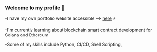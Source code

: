 ### Welcome to my profile 👋
-I have my own portfolio website accessible --> [here](https://anderdc.duckdns.org) ⚡

-I'm currently learning about blockchain smart contract development for Solana and Ethereum

-Some of my skills include Python, CI/CD, Shell Scripting, 

<!--
**anderdc/anderdc** is a ✨ _special_ ✨ repository because its `README.md` (this file) appears on your GitHub profile.

Here are some ideas to get you started:

- 🔭 I’m currently working on ...
- 🌱 I’m currently learning ...
- 👯 I’m looking to collaborate on ...
- 🤔 I’m looking for help with ...
- 💬 Ask me about ...
- 📫 How to reach me: ...
- 😄 Pronouns: ...
- ⚡ Fun fact: ...
-->
